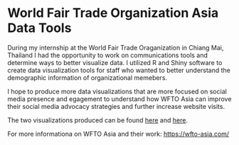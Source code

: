 # World Fair Trade Organization Asia Data Tools

During my internship at the World Fair Trade Oraganization in Chiang Mai, Thailand I had the opportunity to work on communications tools and determine ways to better visualize data. I utilized R and Shiny software to create data visualization tools for staff who wanted to better understand the demographic information of organizational memebers.

I hope to produce more data visualizations that are more focused on social media presence and egagement to understand how WFTO Asia can improve their social media advocacy strategies and further increase website visits. 

The two visualizations produced can be found [here](https://6milesnlife.shinyapps.io/barsdiffcolor/) and [here](https://6milesnlife.shinyapps.io/countryappR/). 

For more informationa on WFTO Asia and their work: https://wfto-asia.com/
